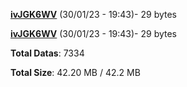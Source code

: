 [**ivJGK6WV**](/data/ivJGK6WV.txt) (30/01/23 - 19:43)- 29 bytes

[**ivJGK6WV**](/data/ivJGK6WV.txt) (30/01/23 - 19:43)- 29 bytes

**Total Datas**: 7334

**Total Size**: 42.20 MB / 42.2 MB